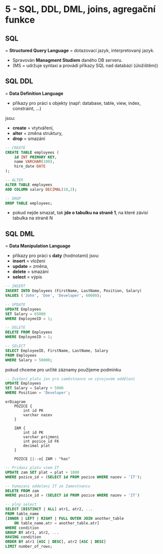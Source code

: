 # 5 - SQL, DDL, DML, joins, agregační funkce

## SQL
= **Structured Query Language** = dotazovací jazyk, interpretovaný jazyk.
- Spravován **Managment Studiem** daného DB serveru.
- (MS = udržuje syntaxi a provádí příkazy SQL nad databází (úložištěm))
## SQL DDL
= **Data Definition Language**
- příkazy pro práci s objekty (např: database, table, view, index, constraint, ...)

jsou:
- **create** = vtytváření, 
- **alter** = změna struktury,
- **drop** = smazání

```sql
-- CREATE
CREATE TABLE employees (
    id INT PRIMARY KEY,
    name VARCHAR(100),
    hire_date DATE
);

-- ALTER
ALTER TABLE employees
ADD COLUMN salary DECIMAL(10,2);

-- DROP
DROP TABLE employees;
```

- pokud nejde smazat, tak **jde o tabulku na straně 1**, na které závisí tabulka na straně N

## SQL DML
= **Data Manipulation Language**
- příkazy pro práci s **daty** (hodnotami)
jsou:
- **insert** = vložení 
- **update** = změna,
- **delete** = smazání
- **select** = výpis

```sql
-- INSERT
INSERT INTO Employees (FirstName, LastName, Position, Salary)
VALUES ('John', 'Doe', 'Developer', 60000);

-- UPDATE
UPDATE Employees
SET Salary = 65000
WHERE EmployeeID = 1;

-- DELETE
DELETE FROM Employees
WHERE EmployeeID = 1;

-- SELECT
SELECT EmployeeID, FirstName, LastName, Salary
FROM Employees
WHERE Salary > 50000;
```

pokud chceme pro určité záznamy použijeme podmínku 

```sql
-- Zvýšení platu jen pro zaměstnance ve vývojovém oddělení
UPDATE Employees
SET Salary = Salary + 5000
WHERE Position = 'Developer';
```

```mermaid
erDiagram
    POZICE {
        int id PK
        varchar nazev
    }
    
    ZAM {
        int id PK
        varchar prijmeni
        int pozice_id FK
        decimal plat
    }

    POZICE ||--o{ ZAM : "has"
```
```sql
-- Pridani platu vsem IT
UPDATE zam SET plat = plat + 1000
WHERE pozice_id = (SELECT id FROM pozice WHERE nazev = 'IT');

-- Vymazani oddeleni IT ze Zamestnancu
DELETE FROM zam
WHERE pozice_id = (SELECT id FROM pozice WHERE nazev = 'IT')

-- plný select
SELECT [DISTINCT | ALL] atr1, atr2, ...
FROM table_name
[INNER | LEFT | RIGHT | FULL OUTER JOIN another_table
    ON table_name.atr = another_table.atr]
WHERE condition
GROUP BY atr1, atr2, ...
HAVING condition
ORDER BY atr1 [ASC | DESC], atr2 [ASC | DESC]
LIMIT number_of_rows;
```